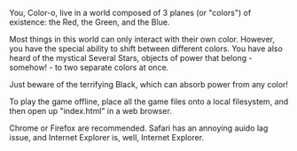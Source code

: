 You, Color-o, live in a world composed of 3 planes (or "colors") of existence: the Red, the Green, and the Blue.

Most things in this world can only interact with their own color. However, you have the special ability to shift between different colors. You have also heard of the mystical Several Stars, objects of power that belong - somehow! - to two separate colors at once.

Just beware of the terrifying Black, which can absorb power from any color!


To play the game offline, place all the game files onto a local filesystem, and then open up "index.html" in a web browser.

Chrome or Firefox are recommended. Safari has an annoying auido lag issue, and Internet Explorer is, well, Internet Explorer.
